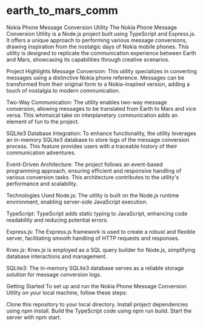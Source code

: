 # earth_to_mars_comm
Nokia Phone Message Conversion Utility
The Nokia Phone Message Conversion Utility is a Node.js project built using TypeScript and Express.js. It offers a unique approach to performing various message conversions, drawing inspiration from the nostalgic days of Nokia mobile phones. This utility is designed to replicate the communication experience between Earth and Mars, showcasing its capabilities through creative scenarios.

Project Highlights
Message Conversion: This utility specializes in converting messages using a distinctive Nokia phone reference. Messages can be transformed from their original form to a Nokia-inspired version, adding a touch of nostalgia to modern communication.

Two-Way Communication: The utility enables two-way message conversion, allowing messages to be translated from Earth to Mars and vice versa. This whimsical take on interplanetary communication adds an element of fun to the project.

SQLite3 Database Integration: To enhance functionality, the utility leverages an in-memory SQLite3 database to store logs of the message conversion process. This feature provides users with a traceable history of their communication adventures.

Event-Driven Architecture: The project follows an event-based programming approach, ensuring efficient and responsive handling of various conversion tasks. This architecture contributes to the utility's performance and scalability.

Technologies Used
Node.js: The utility is built on the Node.js runtime environment, enabling server-side JavaScript execution.

TypeScript: TypeScript adds static typing to JavaScript, enhancing code readability and reducing potential errors.

Express.js: The Express.js framework is used to create a robust and flexible server, facilitating smooth handling of HTTP requests and responses.

Knex.js: Knex.js is employed as a SQL query builder for Node.js, simplifying database interactions and management.

SQLite3: The in-memory SQLite3 database serves as a reliable storage solution for message conversion logs.

Getting Started
To set up and run the Nokia Phone Message Conversion Utility on your local machine, follow these steps:

Clone this repository to your local directory.
Install project dependencies using npm install.
Build the TypeScript code using npm run build.
Start the server with npm start.
